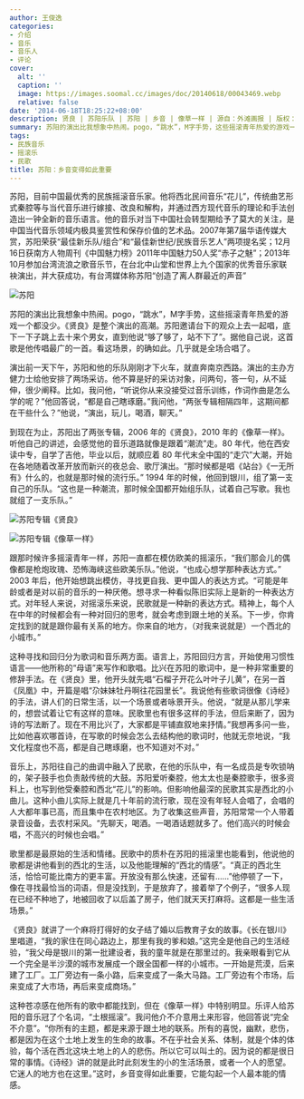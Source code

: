 ```yaml
---
author: 王俊逸
categories:
- 介绍
- 音乐
- 音乐人
- 评论
cover:
  alt: ''
  caption: ''
  image: https://images.soomal.cc/images/doc/20140618/00043469.webp
  relative: false
date: '2014-06-18T18:25:22+08:00'
description: 贤良 | 苏阳乐队 | 苏阳 | 乡音 | 像草一样 | 源自：外滩画报 | 版权：转载 |  平均/总评分：10.00/30
summary: 苏阳的演出比我想象中热闹。pogo，“跳水”，M字手势，这些摇滚青年热爱的游戏一个都没少。《贤良》是整个演出的高潮。苏阳邀请台下的观众上去一起唱，底下一下子跳上去十来个男女，直到他说“够了够了，站不下了”。据他自己说，这首歌是他传唱最广的一首。看这场景，的确如此。几乎就是全场合唱了……
tags:
- 民族音乐
- 摇滚乐
- 民歌
title: 苏阳：乡音变得如此重要
---
```


苏阳，目前中国最优秀的民族摇滚音乐家。他将西北民间音乐“花儿”，传统曲艺形式秦腔等与当代音乐进行嫁接、改良和解构，并通过西方现代音乐的理论和手法创造出一钟全新的音乐语言。他的音乐对当下中国社会转型期给予了莫大的关注，是中国当代音乐领域内极具鉴赏性和保存价值的艺术品。2007年第7届华语传媒大赏，苏阳荣获“最佳新乐队/组合”和“最佳新世纪/民族音乐艺人”两项提名奖；12月16日获南方人物周刊《中国魅力榜》2011年中国魅力50人奖“赤子之魅”；2013年10月参加台湾流浪之歌音乐节，在台北中山堂和世界上九个国家的优秀音乐家联袂演出，并大获成功，有台湾媒体称苏阳“创造了离人群最近的声音”



![苏阳](https://images.soomal.cc/images/doc/20140618/00043469.webp)





苏阳的演出比我想象中热闹。pogo，“跳水”，M字手势，这些摇滚青年热爱的游戏一个都没少。《贤良》是整个演出的高潮。苏阳邀请台下的观众上去一起唱，底下一下子跳上去十来个男女，直到他说“够了够了，站不下了”。据他自己说，这首歌是他传唱最广的一首。看这场景，的确如此。几乎就是全场合唱了。

演出前一天下午，苏阳和他的乐队刚刚才下火车，就直奔南京西路。演出的主办方健力士给他安排了两场采访。他不算是好的采访对象，问两句，答一句，从不延伸，很少阐释。比如，我问他，“听说你从来没接受过音乐训练，作词作曲是怎么学的呢？”他回答说，“都是自己瞎琢磨。”我问他，“两张专辑相隔四年，这期间都在干些什么？”他说，“演出，玩儿，喝酒，聊天。”

到现在为止，苏阳出了两张专辑，2006 年的《贤良》，2010 年的《像草一样》。听他自己的讲述，会感觉他的音乐道路就像是跟着“潮流”走。80 年代，他在西安读中专，自学了吉他，毕业以后，就顺应着 80 年代末全中国的“走穴”大潮，开始在各地随着改革开放而新兴的夜总会、歌厅演出。“那时候都是唱《站台》《一无所有》什么的，也就是那时候的流行乐。” 1994 年的时候，他回到银川，组了第一支自己的乐队。“这也是一种潮流，那时候全国都开始组乐队，试着自己写歌。我也就组了一支乐队。”

![苏阳专辑《贤良》](https://images.soomal.cc/images/doc/20140618/00043467.webp)




![苏阳专辑《像草一样》](https://images.soomal.cc/images/doc/20140618/00043468_01.webp)





跟那时候许多摇滚青年一样，苏阳一直都在模仿欧美的摇滚乐，“我们那会儿的偶像都是枪炮玫瑰、恐怖海峡这些欧美乐队。”他说，“也成心想学那种表达方式。” 2003 年后，他开始想跳出模仿，寻找更自我、更中国人的表达方式。“可能是年龄或者是对以前的音乐的一种厌倦。想寻求一种看似陈旧实际上是新的一种表达方式。对年轻人来说，对摇滚乐来说，民歌就是一种新的表达方式。精神上，每个人在中年的时候都会有一种对回归的思考，就会考虑到跟土地的关系。下一步，你肯定找到的就是跟你最有关系的地方。你来自的地方，（对我来说就是）一个西北的小城市。”

这种寻找和回归分为歌词和音乐两方面。语言上，苏阳回归方言，开始使用习惯性语言――他所称的“母语”来写作和歌唱。比兴在苏阳的歌词中，是一种非常重要的修辞手法。在《贤良》里，他开头就先唱“石榴子开花么叶叶子儿黄”，在另一首《凤凰》中，开篇是唱“尕妹妹牡丹啊往花园里长”。我说他有些歌词很像《诗经》的手法，讲人们的日常生活，以一个场景或者咏景开头。他说，“就是从那儿学来的，想尝试着让它有这样的意味。民歌里也有很多这样的手法，但后来断了，因为诗的写法断了。现在不用比兴了，大家都是平铺直叙地来抒情。”我想再多问一些，比如他喜欢哪首诗，在写歌的时候会怎么去结构他的歌词时，他就无奈地说，“我文化程度也不高，都是自己瞎琢磨，也不知道对不对。”

音乐上，苏阳往自己的曲调中融入了民歌，在他的乐队中，有一名成员是专吹锁呐的，架子鼓手也负责敲传统的大鼓。苏阳爱听秦腔，他太太也是秦腔歌手，很多资料上，也写到他受秦腔和西北“花儿”的影响。但影响他最深的民歌其实是西北的小曲儿。这种小曲儿实际上就是几十年前的流行歌，现在没有年轻人会唱了，会唱的人大都年事已高，而且集中在农村地区。为了收集这些声音，苏阳常常一个人带着录音设备，去农村采风。“先聊天，喝酒。一喝酒话题就多了。他们高兴的时候会唱，不高兴的时候也会唱。”

歌里都是最原始的生活和情绪。民歌中的质朴在苏阳的摇滚里也能看到，他说他的歌都是讲他看到的西北的生活，以及他能理解的“西北的情感”。“真正的西北生活，恰恰可能比南方的更丰富。开放没有那么快速，还留有……”他停顿了一下，像在寻找最恰当的词语，但是没找到，于是放弃了，接着举了个例子，“很多人现在已经不种地了，地被回收了以后盖了房子，他们就天天打麻将。这都是一些生活场景。”

《贤良》就讲了一个麻将打得好的女子结了婚以后教育子女的故事。《长在银川》里唱道，“我的家住在同心路边上，那里有我的爹和娘。”这完全是他自己的生活经验，“我父母是银川的第一批建设者，我的童年就是在那里过的。我亲眼看到它从一个完全是半沙漠的城市发展成一个跟全国都一样的小城市。一开始是荒漠，后来建了工厂。工厂旁边有一条小路，后来变成了一条大马路。工厂旁边有个市场，后来变成了大市场，再后来变成商场。”

这种苍凉感在他所有的歌中都能找到，但在《像草一样》中特别明显。乐评人给苏阳的音乐冠了个名词，“土根摇滚”。我问他介不介意用土来形容，他回答说“完全不介意”。“你所有的主题，都是来源于跟土地的联系。所有的喜悦，幽默，悲伤，都是因为在这个土地上发生的生命的故事。不在乎社会关系、体制，就是个体的体验，每个活在西北这块土地上的人的悲伤。所以它可以叫土的。因为说的都是很日常的事情。《诗经》讲的就是此时此刻发生的小的生活场景，或者一个人的愿望。它迷人的地方也在这里。”这时，乡音变得如此重要，它能勾起一个人最本能的情感。
